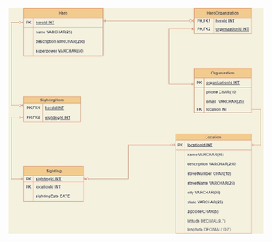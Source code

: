 ![Enity Relationship Diagram for superherosighting database](https://github.com/naitRAM/superherosighting/blob/main/sql_scripts/superhero_sightings_ERD.jpg?raw=true)
